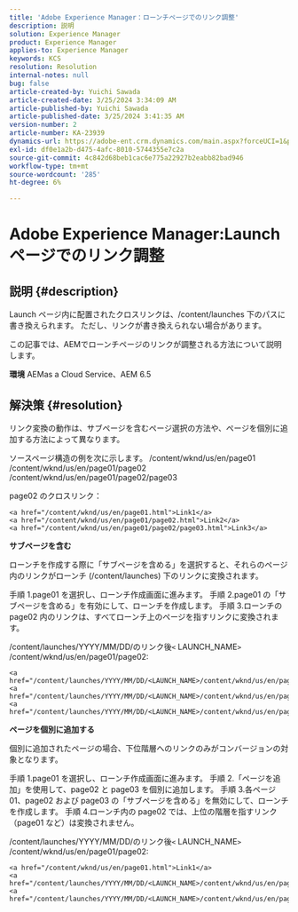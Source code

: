 ```yaml
---
title: 'Adobe Experience Manager：ローンチページでのリンク調整'
description: 説明
solution: Experience Manager
product: Experience Manager
applies-to: Experience Manager
keywords: KCS
resolution: Resolution
internal-notes: null
bug: false
article-created-by: Yuichi Sawada
article-created-date: 3/25/2024 3:34:09 AM
article-published-by: Yuichi Sawada
article-published-date: 3/25/2024 3:41:35 AM
version-number: 2
article-number: KA-23939
dynamics-url: https://adobe-ent.crm.dynamics.com/main.aspx?forceUCI=1&pagetype=entityrecord&etn=knowledgearticle&id=68840384-58ea-ee11-a204-6045bd006268
exl-id: df0e1a2b-d475-4afc-8010-5744355e7c2a
source-git-commit: 4c842d68beb1cac6e775a22927b2eabb82bad946
workflow-type: tm+mt
source-wordcount: '285'
ht-degree: 6%

---
```


# Adobe Experience Manager:Launch ページでのリンク調整

## 説明 {#description}


Launch ページ内に配置されたクロスリンクは、/content/launches 下のパスに書き換えられます。 ただし、リンクが書き換えられない場合があります。

この記事では、AEMでローンチページのリンクが調整される方法について説明します。

<b>環境</b>
AEMas a Cloud Service、AEM 6.5


## 解決策 {#resolution}


リンク変換の動作は、サブページを含むページ選択の方法や、ページを個別に追加する方法によって異なります。

ソースページ構造の例を次に示します。 /content/wknd/us/en/page01 /content/wknd/us/en/page01/page02 /content/wknd/us/en/page01/page02/page03

page02 のクロスリンク：


```
<a href="/content/wknd/us/en/page01.html">Link1</a>
<a href="/content/wknd/us/en/page01/page02.html">Link2</a>
<a href="/content/wknd/us/en/page01/page02/page03.html">Link3</a>
```


<b>サブページを含む</b>

ローンチを作成する際に「サブページを含める」を選択すると、それらのページ内のリンクがローンチ (/content/launches) 下のリンクに変換されます。

手順 1.page01 を選択し、ローンチ作成画面に進みます。
手順 2.page01 の「サブページを含める」を有効にして、ローンチを作成します。
手順 3.ローンチの page02 内のリンクは、すべてローンチ上のページを指すリンクに変換されます。

/content/launches/YYYY/MM/DD/のリンク後`<` LAUNCH_NAME`>` /content/wknd/us/en/page01/page02:


```
<a href="/content/launches/YYYY/MM/DD/<LAUNCH_NAME>/content/wknd/us/en/page01.html">Link1</a>
<a href="/content/launches/YYYY/MM/DD/<LAUNCH_NAME>/content/wknd/us/en/page01/page02.html">Link2</a>
<a href="/content/launches/YYYY/MM/DD/<LAUNCH_NAME>/content/wknd/us/en/page01/page02/page03.html">Link3</a>
```


<b>ページを個別に追加する</b>

個別に追加されたページの場合、下位階層へのリンクのみがコンバージョンの対象となります。

手順 1.page01 を選択し、ローンチ作成画面に進みます。
手順 2.「ページを追加」を使用して、page02 と page03 を個別に追加します。
手順 3.各ページ 01、page02 および page03 の「サブページを含める」を無効にして、ローンチを作成します。
手順 4.ローンチ内の page02 では、上位の階層を指すリンク（page01 など）は変換されません。

/content/launches/YYYY/MM/DD/のリンク後`<` LAUNCH_NAME`>` /content/wknd/us/en/page01/page02:


```
<a href="/content/wknd/us/en/page01.html">Link1</a> 
<a href="/content/launches/YYYY/MM/DD/<LAUNCH_NAME>/content/wknd/us/en/page01/page02.html">Link2</a>
<a href="/content/launches/YYYY/MM/DD/<LAUNCH_NAME>/content/wknd/us/en/page01/page02/page03.html">Link3</a>
```
